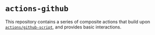 # `actions-github`

This repository contains a series of composite actions that build upon
[`actions/github-script`][github-script], and provides basic interactions.

[github-script]: https://github.com/actions/github-script
